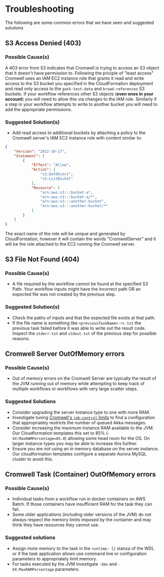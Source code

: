 # Troubleshooting

The following are some common errors that we have seen and suggested solutions

## S3 Access Denied (403)
### Possible Cause(s)
A 403 error from S3 indicates that Cromwell is trying to access an S3 object
that it doesn't have permission to.
Following the priciple of "least access" Cromwell uses an IAM EC2 instance role
that grants it read and write access to the S3 bucket you specified in the
CloudFormation deployment and read only access to the `gatk-test-data`
and `broad-references` S3 buckets.
If your workflow references other S3 objects (**even ones in your account**)
you will need to allow this via changes to the IAM role. Similarly if a step in
your workflow attempts to write to another bucket you will need to add
the appropriate permissions.

### Suggested Solution(s)

 * Add read access to additional buckets by attaching a policy to the Cromwell
 server's IAM EC2 instance role with content similar to:

```JSON
{
    "Version": "2012-10-17",
    "Statement": [
        {
            "Effect": "Allow",
            "Action": [
                "s3:GetObject",
                "s3:ListBucket"
            ],
            "Resource": [
                "arn:aws:s3:::bucket-a",
                "arn:aws:s3:::bucket-a/*",
                "arn:aws:s3:::another-bucket",
                "arn:aws:s3:::another-bucket/*"
            ]
        }
    ]
}
```
The exact name of the role will be unique and generated by CloudFormation,
however it will contain the words "CromwellServer" and it will be the role attached
to the EC2 running the Cromwell server.

## S3 File Not Found (404)

### Possible Cause(s)
* A file required by the workflow cannot be found at the
specified S3 Path. Your workflow inputs might have the incorrect path OR an
expected file was not created by the previous step.

### Suggested Solution(s)
* Check the paths of inputs and that the expected file exists at that path.
* If the file name is something like `<previousTaskName>-rc.txt` the previous task
failed before it was able to write out the result code. Inspect the `stderr.txt`
and `stdout.txt` of the previous step for possible reasons.

## Cromwell Server OutOfMemory errors

### Possible Cause(s)
* Out of memory errors on the Cromwell Server are typically the result of the JVM running
out of memory while attempting to keep track of multiple workflows or workflows with very
large scatter steps. 

### Suggested Solutions
* Consider upgrading the server instance type to one with more RAM.
* Investigate tuning [Cromwell's `job-control` limits](https://github.com/broadinstitute/cromwell/blob/9249537fd094c6979b0c64e99fcc90d48c861487/core/src/main/resources/reference.conf#L543-L572) 
to find a configuration that appropriately restricts the number of queued Akka messages.
* Consider increasing the maximum instance RAM available to the JVM. Our Cloudformation templates 
this set to 85% (`-XX:MaxRAMPercentage=85.0`) allowing some head room for the OS. 
On larger instance types you may be able to increase this further.
 * Ensure you are *not* using an in memory database on the server instance. Our cloudformation templates configure
 a separate Aurora MySQL cluster to avoid this. 
 
 ## Cromwell Task (Container) OutOfMemory errors
 ### Possible Cause(s)
 * Individual tasks from a workflow run in docker containers on AWS Batch. If those containers
 have insufficient RAM for the task they can fail.
 * Some older applications (including older versions of the JVM) do not always respect the memory
 limits imposed by the container and may think they have resources they cannot use.
 
 ### Suggested solutions
 * Assign more memory to the task in the `runtime: {}` stanza of the WDL or if the task application
 allows use command line or configuration parameters to appropriately limit memory.
 * For tasks executed by the JVM investigate `-Xmx` and `-XX:MaxRAMPercentage` parameters.